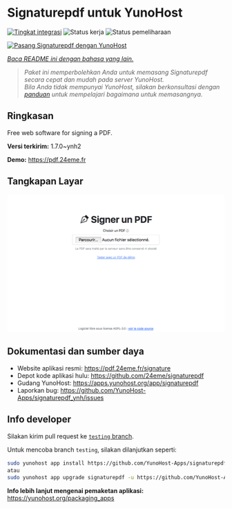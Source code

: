<!--
N.B.: README ini dibuat secara otomatis oleh <https://github.com/YunoHost/apps/tree/master/tools/readme_generator>
Ini TIDAK boleh diedit dengan tangan.
-->

# Signaturepdf untuk YunoHost

[![Tingkat integrasi](https://dash.yunohost.org/integration/signaturepdf.svg)](https://ci-apps.yunohost.org/ci/apps/signaturepdf/) ![Status kerja](https://ci-apps.yunohost.org/ci/badges/signaturepdf.status.svg) ![Status pemeliharaan](https://ci-apps.yunohost.org/ci/badges/signaturepdf.maintain.svg)

[![Pasang Signaturepdf dengan YunoHost](https://install-app.yunohost.org/install-with-yunohost.svg)](https://install-app.yunohost.org/?app=signaturepdf)

*[Baca README ini dengan bahasa yang lain.](./ALL_README.md)*

> *Paket ini memperbolehkan Anda untuk memasang Signaturepdf secara cepat dan mudah pada server YunoHost.*  
> *Bila Anda tidak mempunyai YunoHost, silakan berkonsultasi dengan [panduan](https://yunohost.org/install) untuk mempelajari bagaimana untuk memasangnya.*

## Ringkasan

Free web software for signing a PDF.

**Versi terkirim:** 1.7.0~ynh2

**Demo:** <https://pdf.24eme.fr>

## Tangkapan Layar

![Tangkapan Layar pada Signaturepdf](./doc/screenshots/screenshot.png)

## Dokumentasi dan sumber daya

- Website aplikasi resmi: <https://pdf.24eme.fr/signature>
- Depot kode aplikasi hulu: <https://github.com/24eme/signaturepdf>
- Gudang YunoHost: <https://apps.yunohost.org/app/signaturepdf>
- Laporkan bug: <https://github.com/YunoHost-Apps/signaturepdf_ynh/issues>

## Info developer

Silakan kirim pull request ke [`testing` branch](https://github.com/YunoHost-Apps/signaturepdf_ynh/tree/testing).

Untuk mencoba branch `testing`, silakan dilanjutkan seperti:

```bash
sudo yunohost app install https://github.com/YunoHost-Apps/signaturepdf_ynh/tree/testing --debug
atau
sudo yunohost app upgrade signaturepdf -u https://github.com/YunoHost-Apps/signaturepdf_ynh/tree/testing --debug
```

**Info lebih lanjut mengenai pemaketan aplikasi:** <https://yunohost.org/packaging_apps>
